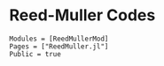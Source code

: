 # Reed-Muller Codes

```@autodocs
Modules = [ReedMullerMod]
Pages = ["ReedMuller.jl"]
Public = true
```
